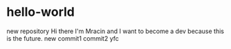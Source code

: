 # hello-world
new repository
Hi there I'm Mracin and I want to become a dev because this is the future.
new commit1
commit2
yfc

